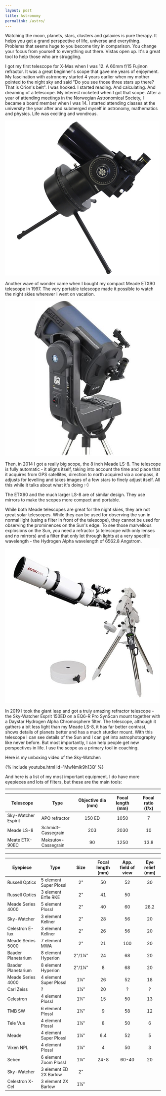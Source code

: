 ```yaml
---
layout: post
title: Astronomy
permalink: /astro/
---
```


Watching the moon, planets, stars, clusters and galaxies is pure therapy. It helps you get a grand perspective of life, universe and everything. Problems that seems huge to you become tiny in comparison. You change your focus from yourself to everything out there. Vistas open up. It's a great tool to help those who are struggling.

I got my first telescope for X-Mas when I was 12. A 60mm f/15 Fujinon refractor. It was a great beginner's scope that gave me years of enjoyment. My fascination with astronomy started 4 years earlier when my mother pointed to the night sky and said "Do you see those three stars up there? That is Orion's belt". I was hooked. I started reading. And calculating. And dreaming of a telescope. My interest rocketed when I got that scope. After a year of attending meetings in the Norwegian Astronomical Society, I became a board member when I was 14. I started attending classes at the university the year after and submerged myself in astronomy, mathematics and physics. Life was exciting and wondrous.

![](/assets/posts/etx90.jpg)

Another wave of wonder came when I bought my compact Meade ETX90 telescope in 1997. The very portable telescope made it possible to watch the night skies wherever I went on vacation.

![](/assets/posts/ls8.jpg)

Then, in 2014 I got a really big scope, the 8 inch Meade LS-8. The telescope is fully automatic - it aligns itself, taking into account the time and place that it acquires from GPS satellites, direction to north acquired via a compass, it adjusts for levelling and takes images of a few stars to finely adjust itself. All this while it talks about what it's doing :-)

The ETX90 and the much larger LS-8 are of similar design. They use mirrors to make the scopes more compact and portable.

While both Meade telescopes are great for the night skies, they are not great solar telescopes. While they can be used for observing the sun in normal light (using a filter in front of the telescope), they cannot be used for observing the prominences on the Sun's edge. To see those marvellous explosions on the Sun, you need a refractor (a telescope with only lenses and no mirrors) and a filter that only let through lights at a very specific wavelength - the Hydrogen Alpha wavelength of 6562.8 Angstrom.

![](/assets/posts/esprit150.jpg)

In 2019 I took the giant leap and got a truly amazing refractor telescope - the Sky-Watcher Esprit 150ED on a EQ6-R Pro SynScan mount together with a Daystar Hydrogen Alpha Chromosphere filter. The telescope, although it gathers a bit less light than my Meade LS-8, it has far better contrast, shows details of planets better and has a much sturdier mount. With this telescope I can see details of the Sun and I can get into astrophotography like never before. But most importantly, I can help people get new perspectives in life. I use the scope as a primary tool in coaching.

Here is my unboxing video of the Sky-Watcher:

{% include youtube.html id='MwNmIk9h13Q' %}

And here is a list of my most important equipment. I do have more eyepieces and lots of filters, but these are the main tools:

---

Telescope | Type | Objective dia (mm) | Focal length (mm) | Focal ratio (f/x) 
----------|------|:------------------:|:-----------------:|:-----------------:
Sky-Watcher Espirit | APO refractor | 150 ED | 1050 | 7
Meade LS-8  | Schmidt–Cassegrain | 203 | 2030 | 10
Meate ETX-90EC | Maksutov-Cassegrain | 90 | 1250 | 13.8

---

Eyepiece | Type | Size | Focal length (mm) | App. field of view | Eye relief (mm)
---------|------|:----:|:-----------------:|:------------------:|:--------------:
Russell Optics | 5 element Super Plossl | 2" | 50 | 52 | 30
Russell Optics | 3 element Erfle RKE | 2" | 41 | 50 | 
Meade Series 4000 | 5 element Plossl | 2" | 40 | 60 | 28.2
Sky-Watcher | 3 element Kellner | 2" | 28 | 56 | 20
Celestron E-lux | 3 element Kellner | 2" | 26 | 56 | 20
Meade Series 5000 | 7 element MWA | 2" | 21 | 100 | 20
Baader Planetarium | 8 element Hyperion | 2"/1¼" | 24 | 68 | 20
Baader Planetarium | 8 element Hyperion | 2"/1¼" | 8 | 68 | 20
Meade Series 4000 | 4 element Super Plossl | 1¼" | 26 | 52 | 18
Carl Zeiss | ? | 1¼” | 20 | ? | ?
Celestron | 4 element Plossl | 1¼" | 15 | 50 | 13
TMB SW | 6 element Plossl | 1¼" | 9 | 58 | 12
Tele Vue | 4 element Plossl | 1¼" | 8 | 50 | 6
Meade | 4 element Super Plossl | 1¼" | 6.4 | 52 | 5
Vixen NPL | 4 element Plossl | 1¼" | 4 | 50 | 3
Seben | 6 element Zoom Plossl | 1¼" | 24-8 | 60-40 | 20
Sky-Watcher | 3 element ED 2X Barlow | 2" |  |  | 
Celestron X-Cel | 3 element 2X Barlow | 1¼" |  |  | 
